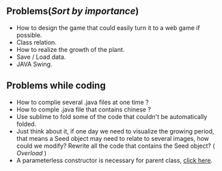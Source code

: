 Problems(*Sort by importance*)
------------------------------
*	How to design the game that could easily turn it to a web game if possible.
*	Class relation.
*	How to realize the growth of the plant.
*	Save / Load data.
*	JAVA Swing.

Problems while coding
---------------------
*	How to complie several .java files at one time ?
*	How to comple .java file that contains chinese ?
*	Use sublime to fold some of the code that couldn't be automatically folded.
*	Just think about it, if one day we need to visualize the growing period, that means a Seed object may need to relate to several images, how could we modify? Rewrite all the code that contains the Seed object? ( *Overload* )
*	A parameterless constructor is necessary for parent class, [click here](https://zhidao.baidu.com/question/122246456.html?qbl=relate_question_0&word=%B8%B8%C0%E0%CE%AA%CA%B2%C3%B4%D2%AA%CC%E1%B9%A9%CE%DE%B2%CE%B9%B9%D4%EC%BA%AF%CA%FD).
